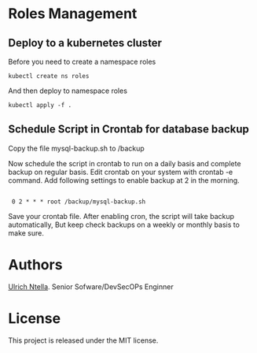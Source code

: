 # Roles Management

## Deploy to a kubernetes cluster

Before you need to create a namespace roles

```
kubectl create ns roles

```
And then deploy to namespace roles
```
kubectl apply -f .

```

## Schedule Script in Crontab for database backup

Copy the file mysql-backup.sh to /backup

Now schedule the script in crontab to run on a daily basis and complete backup on regular basis. Edit crontab on your system with crontab -e command. Add following settings to enable backup at 2 in the morning.

```

 0 2 * * * root /backup/mysql-backup.sh

```

Save your crontab file. After enabling cron, the script will take backup automatically, But keep check backups on a weekly or monthly basis to make sure.



# Authors
  [Ulrich Ntella](https://www.linkedin.com/in/ulrichsoft/). Senior Sofware/DevSecOPs Enginner

# License
This project is released under the MIT license.
